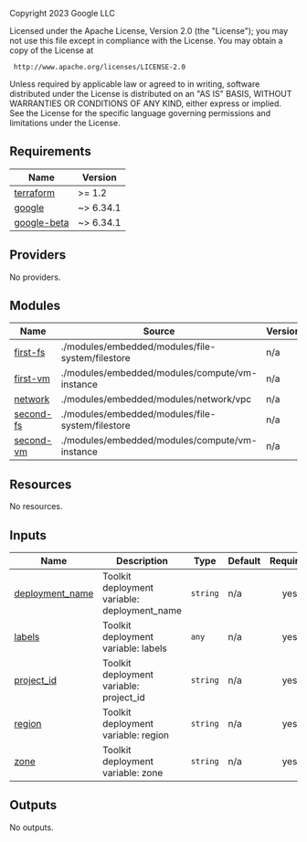 <!-- BEGINNING OF PRE-COMMIT-TERRAFORM DOCS HOOK -->
Copyright 2023 Google LLC

Licensed under the Apache License, Version 2.0 (the "License");
you may not use this file except in compliance with the License.
You may obtain a copy of the License at

     http://www.apache.org/licenses/LICENSE-2.0

Unless required by applicable law or agreed to in writing, software
distributed under the License is distributed on an "AS IS" BASIS,
WITHOUT WARRANTIES OR CONDITIONS OF ANY KIND, either express or implied.
See the License for the specific language governing permissions and
limitations under the License.

## Requirements

| Name | Version |
|------|---------|
| <a name="requirement_terraform"></a> [terraform](#requirement\_terraform) | >= 1.2 |
| <a name="requirement_google"></a> [google](#requirement\_google) | ~> 6.34.1 |
| <a name="requirement_google-beta"></a> [google-beta](#requirement\_google-beta) | ~> 6.34.1 |

## Providers

No providers.

## Modules

| Name | Source | Version |
|------|--------|---------|
| <a name="module_first-fs"></a> [first-fs](#module\_first-fs) | ./modules/embedded/modules/file-system/filestore | n/a |
| <a name="module_first-vm"></a> [first-vm](#module\_first-vm) | ./modules/embedded/modules/compute/vm-instance | n/a |
| <a name="module_network"></a> [network](#module\_network) | ./modules/embedded/modules/network/vpc | n/a |
| <a name="module_second-fs"></a> [second-fs](#module\_second-fs) | ./modules/embedded/modules/file-system/filestore | n/a |
| <a name="module_second-vm"></a> [second-vm](#module\_second-vm) | ./modules/embedded/modules/compute/vm-instance | n/a |

## Resources

No resources.

## Inputs

| Name | Description | Type | Default | Required |
|------|-------------|------|---------|:--------:|
| <a name="input_deployment_name"></a> [deployment\_name](#input\_deployment\_name) | Toolkit deployment variable: deployment\_name | `string` | n/a | yes |
| <a name="input_labels"></a> [labels](#input\_labels) | Toolkit deployment variable: labels | `any` | n/a | yes |
| <a name="input_project_id"></a> [project\_id](#input\_project\_id) | Toolkit deployment variable: project\_id | `string` | n/a | yes |
| <a name="input_region"></a> [region](#input\_region) | Toolkit deployment variable: region | `string` | n/a | yes |
| <a name="input_zone"></a> [zone](#input\_zone) | Toolkit deployment variable: zone | `string` | n/a | yes |

## Outputs

No outputs.
<!-- END OF PRE-COMMIT-TERRAFORM DOCS HOOK -->